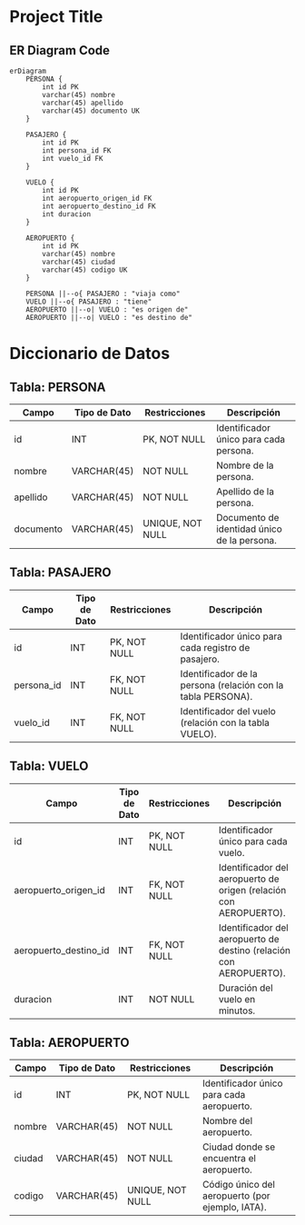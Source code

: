 # Project Title

## ER Diagram Code

```mermaid
erDiagram
    PERSONA {
        int id PK
        varchar(45) nombre
        varchar(45) apellido
        varchar(45) documento UK
    }

    PASAJERO {
        int id PK
        int persona_id FK
        int vuelo_id FK
    }

    VUELO {
        int id PK
        int aeropuerto_origen_id FK
        int aeropuerto_destino_id FK
        int duracion
    }

    AEROPUERTO {
        int id PK
        varchar(45) nombre
        varchar(45) ciudad
        varchar(45) codigo UK
    }

    PERSONA ||--o{ PASAJERO : "viaja como"
    VUELO ||--o{ PASAJERO : "tiene"
    AEROPUERTO ||--o| VUELO : "es origen de"
    AEROPUERTO ||--o| VUELO : "es destino de"

```
# Diccionario de Datos

## Tabla: PERSONA
| Campo     | Tipo de Dato  | Restricciones         | Descripción                                           |
|-----------|---------------|-----------------------|-------------------------------------------------------|
| id        | INT           | PK, NOT NULL          | Identificador único para cada persona.                |
| nombre    | VARCHAR(45)   | NOT NULL              | Nombre de la persona.                                 |
| apellido  | VARCHAR(45)   | NOT NULL              | Apellido de la persona.                               |
| documento | VARCHAR(45)   | UNIQUE, NOT NULL      | Documento de identidad único de la persona.           |

## Tabla: PASAJERO
| Campo       | Tipo de Dato  | Restricciones         | Descripción                                                    |
|-------------|---------------|-----------------------|----------------------------------------------------------------|
| id          | INT           | PK, NOT NULL          | Identificador único para cada registro de pasajero.            |
| persona_id  | INT           | FK, NOT NULL          | Identificador de la persona (relación con la tabla PERSONA).   |
| vuelo_id    | INT           | FK, NOT NULL          | Identificador del vuelo (relación con la tabla VUELO).         |

## Tabla: VUELO
| Campo                 | Tipo de Dato  | Restricciones         | Descripción                                                        |
|-----------------------|---------------|-----------------------|--------------------------------------------------------------------|
| id                    | INT           | PK, NOT NULL          | Identificador único para cada vuelo.                               |
| aeropuerto_origen_id  | INT           | FK, NOT NULL          | Identificador del aeropuerto de origen (relación con AEROPUERTO).  |
| aeropuerto_destino_id | INT           | FK, NOT NULL          | Identificador del aeropuerto de destino (relación con AEROPUERTO). |
| duracion              | INT           | NOT NULL              | Duración del vuelo en minutos.                                     |

## Tabla: AEROPUERTO
| Campo     | Tipo de Dato  | Restricciones         | Descripción                                             |
|-----------|---------------|-----------------------|---------------------------------------------------------|
| id        | INT           | PK, NOT NULL          | Identificador único para cada aeropuerto.               |
| nombre    | VARCHAR(45)   | NOT NULL              | Nombre del aeropuerto.                                  |
| ciudad    | VARCHAR(45)   | NOT NULL              | Ciudad donde se encuentra el aeropuerto.                |
| codigo    | VARCHAR(45)   | UNIQUE, NOT NULL      | Código único del aeropuerto (por ejemplo, IATA).        |



    

    

